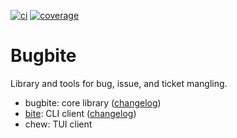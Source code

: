 [![ci](https://github.com/radhermit/bugbite/workflows/ci/badge.svg)](https://github.com/radhermit/bugbite/actions/workflows/ci.yml)
[![coverage](https://codecov.io/gh/radhermit/bugbite/branch/main/graph/badge.svg)](https://codecov.io/gh/radhermit/bugbite)

# Bugbite

Library and tools for bug, issue, and ticket mangling.

- bugbite: core library ([changelog][lib-changes])
- [bite]: CLI client ([changelog][cli-changes])
- chew: TUI client

[bite]: <https://github.com/radhermit/bugbite/tree/main/crates/cli>
[cli-changes]: <https://github.com/radhermit/bugbite/blob/main/crates/cli/CHANGELOG.md>
[lib-changes]: <https://github.com/radhermit/bugbite/blob/main/crates/lib/CHANGELOG.md>
